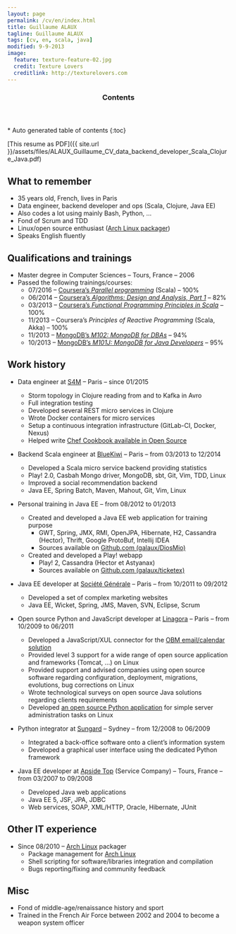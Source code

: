 ```yaml
---
layout: page
permalink: /cv/en/index.html
title: Guillaume ALAUX
tagline: Guillaume ALAUX
tags: [cv, en, scala, java]
modified: 9-9-2013
image:
  feature: texture-feature-02.jpg
  credit: Texture Lovers
  creditlink: http://texturelovers.com
---
```


<section id="table-of-contents" class="toc">
  <header>
    <h3 >Contents</h3>
  </header>
<div id="drawer" markdown="1">
*  Auto generated table of contents
{:toc}
</div>
</section><!-- /#table-of-contents -->

[This resume as PDF]({{ site.url }}/assets/files/ALAUX_Guillaume_CV_data_backend_developer_Scala_Clojure_Java.pdf)

## What to remember

- 35 years old, French, lives in Paris
- Data engineer, backend developer and ops (Scala, Clojure, Java EE)
- Also codes a lot using mainly Bash, Python, …
- Fond of Scrum and TDD
- Linux/open source enthusiast ([Arch Linux packager](https://www.archlinux.org/developers/#guillaume))
- Speaks English fluently

## Qualifications and trainings

- Master degree in Computer Sciences – Tours, France – 2006
- Passed the following trainings/courses:
  - 07/2016 – [Coursera’s *Parallel programming*](https://www.coursera.org/learn/parprog1) (Scala) – 100%
  - 06/2014 – [Coursera’s *Algorithms: Design and Analysis, Part 1*](https://www.coursera.org/learn/algorithm-design-analysis) – 82%
  - 03/2013 – [Coursera’s *Functional Programming Principles in Scala*](https://www.coursera.org/learn/progfun1) – 100%
  - 11/2013 – Coursera’s *Principles of Reactive Programming* (Scala, Akka) – 100%
  - 11/2013 – [MongoDB’s *M102: MongoDB for DBAs*](https://university.mongodb.com/courses/M102/about) – 94%
  - 10/2013 – [MongoDB’s *M101J: MongoDB for Java Developers*](https://university.mongodb.com/courses/M101J/about) – 95%

## Work history

- Data engineer at [S4M](http://www.s4m.io/) – Paris – since 01/2015
  - Storm topology in Clojure reading from and to Kafka in Avro
  - Full integration testing
  - Developed several REST micro services in Clojure
  - Wrote Docker containers for micro services
  - Setup a continuous integration infrastructure (GitLab-CI, Docker, Nexus)
  - Helped write [Chef Cookbook available in Open Source](https://gitlab.com/s4m-chef-repositories/storm-platform)

- Backend Scala engineer at [BlueKiwi](http://www.bluekiwi-software.com/fr/) – Paris – from 03/2013 to 12/2014
  - Developed a Scala micro service backend providing statistics
  - Play! 2.0, Casbah Mongo driver, MongoDB, sbt, Git, Vim, TDD, Linux
  - Improved a social recommendation backend
  - Java EE, Spring Batch, Maven, Mahout, Git, Vim, Linux

- Personal training in Java EE – from 08/2012 to 01/2013
  - Created and developed a Java EE web application for training purpose
    - GWT, Spring, JMX, RMI, OpenJPA, Hibernate, H2, Cassandra (Hector), Thrift, Google ProtoBuf, Intellij IDEA
    - Sources available on [Github.com (galaux/DiosMio)](https://github.com/galaux/diosmio)
  - Created and developed a Play! webapp
    - Play! 2, Cassandra (Hector et Astyanax)
    - Sources available on [Github.com (galaux/ticketex)](https://github.com/galaux/ticketex)

- Java EE developer at [Société Générale](http://societegenerale.fr/) – Paris – from 10/2011 to 09/2012
  - Developed a set of complex marketing websites
  - Java EE, Wicket, Spring, JMS, Maven, SVN, Eclipse, Scrum

- Open source Python and JavaScript developer at [Linagora](http://www.linagora.com/) – Paris – from 10/2009 to 06/2011
  - Developed a JavaScript/XUL connector for the [OBM email/calendar solution](http://www.obm.org/)
  - Provided level 3 support for a wide range of open source application and frameworks (Tomcat, …) on Linux
  - Provided support and advised companies using open source software regarding configuration, deployment, migrations, evolutions, bug corrections on Linux
  - Wrote technological surveys on open source Java solutions regarding clients requirements
  - Developed [an open source Python application](https://github.com/bdonnette/PACHA) for simple server administration tasks on Linux

- Python integrator at [Sungard](http://www.sungard.com/) – Sydney – from 12/2008 to 06/2009
  - Integrated a back-office software onto a client’s information system
  - Developed a graphical user interface using the dedicated Python framework

- Java EE developer at [Apside Top](http://www.apside.fr) (Service Company) – Tours, France – from 03/2007 to 09/2008
  - Developed Java web applications
  - Java EE 5, JSF, JPA, JDBC
  - Web services, SOAP, XML/HTTP, Oracle, Hibernate, JUnit

## Other IT experience

- Since 08/2010 – [Arch Linux](http://www.archlinux.org/) packager
  - Package management for [Arch Linux](http://www.archlinux.org/)
  - Shell scripting for software/libraries integration and compilation
  - Bugs reporting/fixing and community feedback

## Misc

- Fond of middle-age/renaissance history and sport
- Trained in the French Air Force between 2002 and 2004 to become a weapon system officer
